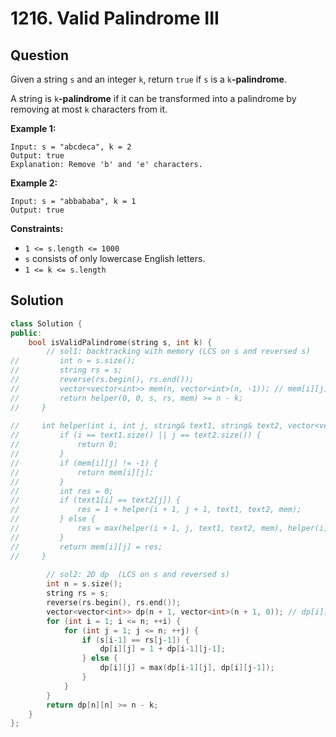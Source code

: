 # 1216. Valid Palindrome III

## Question

Given a string `s` and an integer `k`, return `true` if `s` is a `k`**-palindrome**.

A string is `k`**-palindrome** if it can be transformed into a palindrome by removing at most `k` characters from it.

**Example 1:**

```text
Input: s = "abcdeca", k = 2
Output: true
Explanation: Remove 'b' and 'e' characters.
```

**Example 2:**

```text
Input: s = "abbababa", k = 1
Output: true
```

**Constraints:**

* `1 <= s.length <= 1000`
* `s` consists of only lowercase English letters.
* `1 <= k <= s.length`

## Solution

```cpp
class Solution {
public:
    bool isValidPalindrome(string s, int k) {
        // sol1: backtracking with memory (LCS on s and reversed s)
//         int n = s.size();
//         string rs = s;
//         reverse(rs.begin(), rs.end());
//         vector<vector<int>> mem(n, vector<int>(n, -1)); // mem[i][j]: LCS length of text1[i:] and text2[j:]
//         return helper(0, 0, s, rs, mem) >= n - k;
//     }
    
//     int helper(int i, int j, string& text1, string& text2, vector<vector<int>>& mem) {
//         if (i == text1.size() || j == text2.size()) {
//             return 0;
//         }
//         if (mem[i][j] != -1) {
//             return mem[i][j];
//         }
//         int res = 0;
//         if (text1[i] == text2[j]) {
//             res = 1 + helper(i + 1, j + 1, text1, text2, mem);
//         } else {
//             res = max(helper(i + 1, j, text1, text2, mem), helper(i, j + 1, text1, text2, mem));
//         }
//         return mem[i][j] = res;
//     }
        
        // sol2: 2D dp  (LCS on s and reversed s)
        int n = s.size();
        string rs = s;
        reverse(rs.begin(), rs.end());
        vector<vector<int>> dp(n + 1, vector<int>(n + 1, 0)); // dp[i][j]: LCS length of text1[0:i-1] and text2[0:j-1]
        for (int i = 1; i <= n; ++i) {
            for (int j = 1; j <= n; ++j) {
                if (s[i-1] == rs[j-1]) {
                    dp[i][j] = 1 + dp[i-1][j-1];
                } else {
                    dp[i][j] = max(dp[i-1][j], dp[i][j-1]);
                }
            }
        }
        return dp[n][n] >= n - k;
    }
};
```

